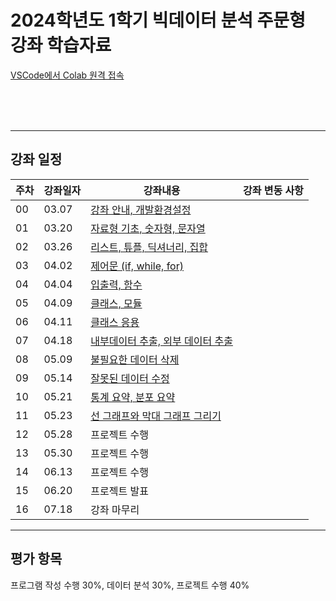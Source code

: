 # 2024학년도 1학기 빅데이터 분석 주문형 강좌 학습자료


[VSCode에서 Colab 원격 접속](https://github.com/Noobgods/202401PthBigdata/blob/master/Week00_Setup/_LinkColab&VSCode.md)

<br/><br/><br/>

- - - 
## 강좌 일정
|주차|강좌일자|강좌내용|강좌 변동 사항|
|----|--------|--------|---------|
|00  |03.07   |[강좌 안내, 개발환경설정](https://github.com/Noobgods/202401PthBigdata/blob/master/Week00_Setup/_Contents.md)                  |                                      
|01  |03.20   |[자료형 기초, 숫자형, 문자열](https://github.com/Noobgods/202401PthBigdata/blob/master/Week01_Types/_Contents.md)              |
|02  |03.26   |[리스트, 튜플, 딕셔너리, 집합](https://github.com/Noobgods/202401PthBigdata/blob/master/Week02_DataTypes/_Contents.md)              |
|03  |04.02   |[제어문 (if, while, for)]((https://github.com/Noobgods/202401PthBigdata/blob/master/Week03_ControlStatement/_Contents.md))             |
|04  |04.04   |[입출력, 함수](https://github.com/Noobgods/202401PthBigdata/blob/master/Week04_Function/_Contents.md)                  |
|05  |04.09   |[클래스, 모듈](https://github.com/Noobgods/202401PthBigdata/blob/master/Week05_Class/_Contents.md)                              |
|06  |04.11   |[클래스 응용](https://github.com/Noobgods/202401PthBigdata/blob/master/Week06_DesignClass/00Class.ipynb)                             | 
|07  |04.18   |[내부데이터 추출, 외부 데이터 추출](https://github.com/Noobgods/202401PthBigdata/blob/master/Week07_DataExtract/_Contents.md)        |
|08  |05.09   |[불필요한 데이터 삭제](https://github.com/Noobgods/202401PthBigdata/blob/master/Week08_Delete/_Contents.md)          |
|09  |05.14   |[잘못된 데이터 수정](https://github.com/Noobgods/202401PthBigdata/blob/master/Week09_Modify)                     |
|10  |05.21   |[통계 요약, 분포 요약](https://github.com/Noobgods/202401PthBigdata/blob/master/Week10_Statistics)           |
|11  |05.23   |[선 그래프와 막대 그래프 그리기](https://github.com/Noobgods/202401PthBigdata/blob/master/Week11_DrawGraph)                            |
|12  |05.28   |프로젝트 수행                            |
|13  |05.30   |프로젝트 수행                            |
|14  |06.13   |프로젝트 수행                            | 
|15  |06.20   |프로젝트 발표                            |
|16  |07.18   |강좌 마무리                              |

- - - 
## 평가 항목
프로그램 작성 수행 30%, 
데이터 분석 30%, 
프로젝트 수행 40%
